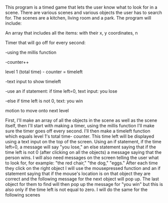 This program is a timed game that lets the user know what to look for in a scene. There are various scenes and various objects the user has to search for. The scenes are a kitchen, living room and a park. The program will include:


An array that includes all the items: with their x, y coordinates, n

Timer that will go off for every second:

-using the millis function

-counter++

level 1 (total time) - counter = timeleft

-text input to show timeleft

-use an if statement: if time left=0, text input: you lose

-else if time left is not 0, text: you win

motion to move onto next level

First, I'll make an array of all the objects in the scene as well as the scene itself, then I'll start with making a timer, using the millis function I'll make sure the timer goes off every second. I'll then make a timeleft function which equals level 1's total time- counter. This time left will be displayed using a text input on the top of the screen. Using an if statement, if the time left=0, a message will say "you lose," an else statement saying that if the time left is not 0 (after clicking on all the objects) a message saying that the person wins. I will also need messages on the screen telling the user what to look for, for example: "the red chair," "the dog," "eggs." After each time they click on the right object I will use the mousepressed function and an if statement saying that if the mouse's location is on that object they are correct and the following message for the next object will pop up. The last object for them to find will then pop up the message for "you win" but this is also only if the time left is not equal to zero. I will do the same for the following scenes

